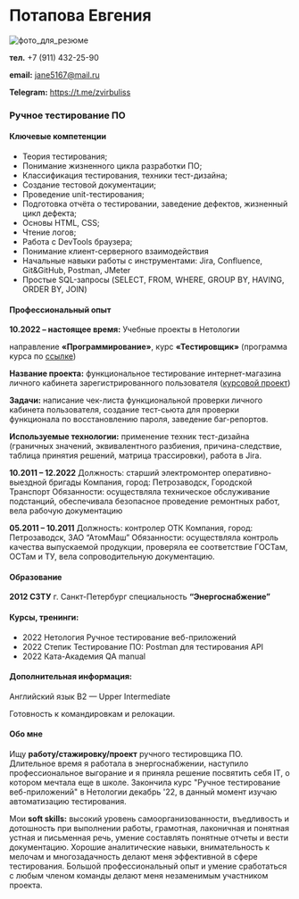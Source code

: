 # Потапова Евгения
                          
![фото_для_резюме](https://user-images.githubusercontent.com/103869944/217910259-dd683547-556a-4269-b5f7-1c5e300ab5d3.jpg)

**тел.** +7 (911) 432-25-90

**email:** jane5167@mail.ru

**Telegram:** https://t.me/zvirbuliss
 

### Ручное тестирование ПО               


#### Ключевые компетенции

+ Теория тестирования;
+ Понимание жизненного цикла разработки ПО;
+ Классификация тестирования, техники тест-дизайна;
+ Создание тестовой документации;
+ Проведение unit-тестирования;
+ Подготовка отчёта о тестировании, заведение дефектов, жизненный цикл дефекта;
+ Основы HTML, CSS;
+ Чтение логов;
+ Работа с DevTools браузера;
+ Понимание клиент-серверного взаимодействия
+ Начальные навыки работы с инструментами: Jira, Confluence, Git&GitHub, Postman, JMeter
+ Простые SQL-запросы (SELECT, FROM, WHERE, GROUP BY, HAVING, ORDER BY, JOIN)

#### Профессиональный опыт
**10.2022 – настоящее время:** Учебные проекты в Нетологии

направление **«Программирование»**, курс **«Тестировщик»** (программа курса по [ссылке](https://netology.ru/programs/qa))

**Название проекта:** функциональное тестирование интернет-магазина личного кабинета зарегистрированного пользователя ([курсовой проект](https://github.com/Evgeniya5167/Course_Project_Manual_Testing))

**Задачи:** написание чек-листа функциональной проверки личного кабинета пользователя, создание тест-сьюта для проверки функционала по восстановлению пароля, заведение баг-репортов.

**Используемые технологии:** применение техник тест-дизайна (граничных значений, эквивалентного разбиения, причина-следствие, таблица принятия решений, матрица трассировки), работа в Jira.


**10.2011 – 12.2022** 
Должность: старший электромонтер оперативно-выездной бригады
Компания, город: Петрозаводск, Городской Транспорт
Обязанности: осуществляла техническое обслуживание подстанций, обеспечивала безопасное проведение ремонтных работ, вела рабочую документацию


**05.2011 – 10.2011**
Должность: контролер ОТК
Компания, город: Петрозаводск, ЗАО “АтомМаш”
Обязанности: осуществляла контроль качества выпускаемой продукции, проверяла ее соответствие ГОСТам, ОСТам и ТУ, вела сопроводительную документацию.

#### Образование

**2012  СЗТУ** г. Санкт-Петербург специальность **“Энергоснабжение”**

#### Курсы, тренинги:
+ 2022 Нетология Ручное тестирование веб-приложений
+ 2022 Степик Тестирование ПО: Postman для тестирования API
+ 2022 Ката-Академия QA manual

#### Дополнительная информация:
Английский язык B2 — Upper Intermediate

Готовность к командировкам и релокации.


#### Обо мне

Ищу **работу/стажировку/проект** ручного тестировщика ПО. Длительное время я работала в энергоснабжении, наступило профессиональное выгорание и я приняла решение посвятить себя IT, о котором мечтала еще в школе. Закончила курс "Ручное тестирование веб-приложений" в Нетологии декабрь '22, в данный момент изучаю автоматизацию тестирования. 

Мои **soft skills:** высокий уровень самоорганизованности, въедливость и дотошность при выполнении работы, грамотная, лаконичная и понятная устная и письменная речь, умение составлять понятные отчеты и вести документацию. Хорошие аналитические навыки, внимательность к мелочам и многозадачность делают меня эффективной в сфере тестирования. Большой профессиональный опыт и умение сработаться с любым членом команды делают меня незаменимым участником проекта.
